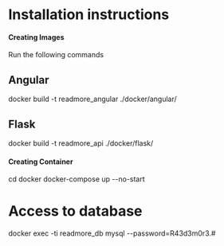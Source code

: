 Installation instructions
=========================

#### Creating Images
Run the following commands

Angular
-------
docker build -t readmore_angular ./docker/angular/

Flask
-----
docker build -t readmore_api ./docker/flask/

#### Creating Container
cd docker
docker-compose up --no-start


Access to database
==================

docker exec -ti  readmore_db mysql --password=R43d3m0r3.#